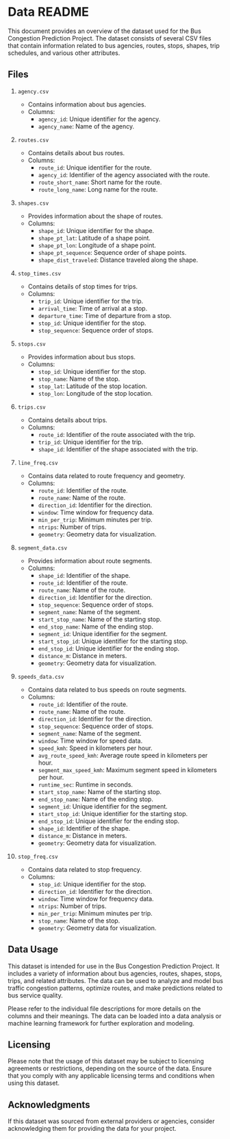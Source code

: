 # Data README

This document provides an overview of the dataset used for the Bus Congestion Prediction Project. The dataset consists of several CSV files that contain information related to bus agencies, routes, stops, shapes, trip schedules, and various other attributes.

## Files

1. `agency.csv`
   - Contains information about bus agencies.
   - Columns:
     - `agency_id`: Unique identifier for the agency.
     - `agency_name`: Name of the agency.

2. `routes.csv`
   - Contains details about bus routes.
   - Columns:
     - `route_id`: Unique identifier for the route.
     - `agency_id`: Identifier of the agency associated with the route.
     - `route_short_name`: Short name for the route.
     - `route_long_name`: Long name for the route.

3. `shapes.csv`
   - Provides information about the shape of routes.
   - Columns:
     - `shape_id`: Unique identifier for the shape.
     - `shape_pt_lat`: Latitude of a shape point.
     - `shape_pt_lon`: Longitude of a shape point.
     - `shape_pt_sequence`: Sequence order of shape points.
     - `shape_dist_traveled`: Distance traveled along the shape.

4. `stop_times.csv`
   - Contains details of stop times for trips.
   - Columns:
     - `trip_id`: Unique identifier for the trip.
     - `arrival_time`: Time of arrival at a stop.
     - `departure_time`: Time of departure from a stop.
     - `stop_id`: Unique identifier for the stop.
     - `stop_sequence`: Sequence order of stops.

5. `stops.csv`
   - Provides information about bus stops.
   - Columns:
     - `stop_id`: Unique identifier for the stop.
     - `stop_name`: Name of the stop.
     - `stop_lat`: Latitude of the stop location.
     - `stop_lon`: Longitude of the stop location.

6. `trips.csv`
   - Contains details about trips.
   - Columns:
     - `route_id`: Identifier of the route associated with the trip.
     - `trip_id`: Unique identifier for the trip.
     - `shape_id`: Identifier of the shape associated with the trip.

7. `line_freq.csv`
   - Contains data related to route frequency and geometry.
   - Columns:
     - `route_id`: Identifier of the route.
     - `route_name`: Name of the route.
     - `direction_id`: Identifier for the direction.
     - `window`: Time window for frequency data.
     - `min_per_trip`: Minimum minutes per trip.
     - `ntrips`: Number of trips.
     - `geometry`: Geometry data for visualization.

8. `segment_data.csv`
   - Provides information about route segments.
   - Columns:
     - `shape_id`: Identifier of the shape.
     - `route_id`: Identifier of the route.
     - `route_name`: Name of the route.
     - `direction_id`: Identifier for the direction.
     - `stop_sequence`: Sequence order of stops.
     - `segment_name`: Name of the segment.
     - `start_stop_name`: Name of the starting stop.
     - `end_stop_name`: Name of the ending stop.
     - `segment_id`: Unique identifier for the segment.
     - `start_stop_id`: Unique identifier for the starting stop.
     - `end_stop_id`: Unique identifier for the ending stop.
     - `distance_m`: Distance in meters.
     - `geometry`: Geometry data for visualization.

9. `speeds_data.csv`
   - Contains data related to bus speeds on route segments.
   - Columns:
     - `route_id`: Identifier of the route.
     - `route_name`: Name of the route.
     - `direction_id`: Identifier for the direction.
     - `stop_sequence`: Sequence order of stops.
     - `segment_name`: Name of the segment.
     - `window`: Time window for speed data.
     - `speed_kmh`: Speed in kilometers per hour.
     - `avg_route_speed_kmh`: Average route speed in kilometers per hour.
     - `segment_max_speed_kmh`: Maximum segment speed in kilometers per hour.
     - `runtime_sec`: Runtime in seconds.
     - `start_stop_name`: Name of the starting stop.
     - `end_stop_name`: Name of the ending stop.
     - `segment_id`: Unique identifier for the segment.
     - `start_stop_id`: Unique identifier for the starting stop.
     - `end_stop_id`: Unique identifier for the ending stop.
     - `shape_id`: Identifier of the shape.
     - `distance_m`: Distance in meters.
     - `geometry`: Geometry data for visualization.

10. `stop_freq.csv`
    - Contains data related to stop frequency.
    - Columns:
      - `stop_id`: Unique identifier for the stop.
      - `direction_id`: Identifier for the direction.
      - `window`: Time window for frequency data.
      - `ntrips`: Number of trips.
      - `min_per_trip`: Minimum minutes per trip.
      - `stop_name`: Name of the stop.
      - `geometry`: Geometry data for visualization.

## Data Usage

This dataset is intended for use in the Bus Congestion Prediction Project. It includes a variety of information about bus agencies, routes, shapes, stops, trips, and related attributes. The data can be used to analyze and model bus traffic congestion patterns, optimize routes, and make predictions related to bus service quality.

Please refer to the individual file descriptions for more details on the columns and their meanings. The data can be loaded into a data analysis or machine learning framework for further exploration and modeling.

## Licensing

Please note that the usage of this dataset may be subject to licensing agreements or restrictions, depending on the source of the data. Ensure that you comply with any applicable licensing terms and conditions when using this dataset.

## Acknowledgments

If this dataset was sourced from external providers or agencies, consider acknowledging them for providing the data for your project.
